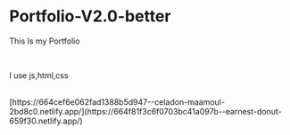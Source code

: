 # Portfolio-V2.0-better

<p>This Is my Portfolio</p>
<br>
<p>I use js,html,css</p>
<br>
[https://664cef6e062fad1388b5d947--celadon-maamoul-2bd8c0.netlify.app/](https://664f81f3c6f0703bc41a097b--earnest-donut-659f30.netlify.app/)

